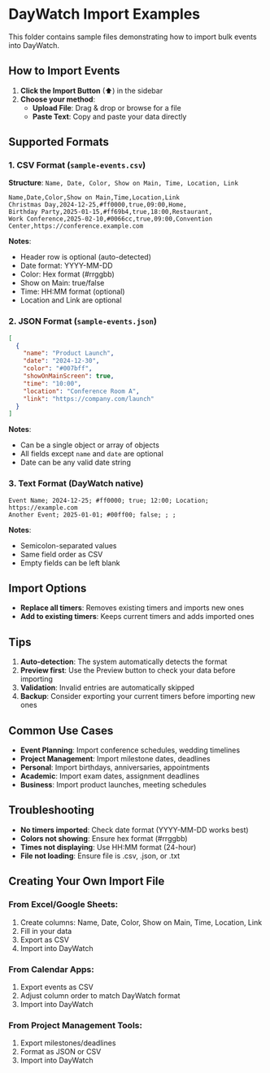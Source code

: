 # DayWatch Import Examples

This folder contains sample files demonstrating how to import bulk events into DayWatch.

## How to Import Events

1. **Click the Import Button** (⬆) in the sidebar
2. **Choose your method**:
   - **Upload File**: Drag & drop or browse for a file
   - **Paste Text**: Copy and paste your data directly

## Supported Formats

### 1. CSV Format (`sample-events.csv`)

**Structure**: `Name, Date, Color, Show on Main, Time, Location, Link`

```csv
Name,Date,Color,Show on Main,Time,Location,Link
Christmas Day,2024-12-25,#ff0000,true,09:00,Home,
Birthday Party,2025-01-15,#ff69b4,true,18:00,Restaurant,
Work Conference,2025-02-10,#0066cc,true,09:00,Convention Center,https://conference.example.com
```

**Notes**:
- Header row is optional (auto-detected)
- Date format: YYYY-MM-DD
- Color: Hex format (#rrggbb)
- Show on Main: true/false
- Time: HH:MM format (optional)
- Location and Link are optional

### 2. JSON Format (`sample-events.json`)

```json
[
  {
    "name": "Product Launch",
    "date": "2024-12-30",
    "color": "#007bff",
    "showOnMainScreen": true,
    "time": "10:00",
    "location": "Conference Room A",
    "link": "https://company.com/launch"
  }
]
```

**Notes**:
- Can be a single object or array of objects
- All fields except `name` and `date` are optional
- Date can be any valid date string

### 3. Text Format (DayWatch native)

```
Event Name; 2024-12-25; #ff0000; true; 12:00; Location; https://example.com
Another Event; 2025-01-01; #00ff00; false; ; ; 
```

**Notes**:
- Semicolon-separated values
- Same field order as CSV
- Empty fields can be left blank

## Import Options

- **Replace all timers**: Removes existing timers and imports new ones
- **Add to existing timers**: Keeps current timers and adds imported ones

## Tips

1. **Auto-detection**: The system automatically detects the format
2. **Preview first**: Use the Preview button to check your data before importing
3. **Validation**: Invalid entries are automatically skipped
4. **Backup**: Consider exporting your current timers before importing new ones

## Common Use Cases

- **Event Planning**: Import conference schedules, wedding timelines
- **Project Management**: Import milestone dates, deadlines
- **Personal**: Import birthdays, anniversaries, appointments
- **Academic**: Import exam dates, assignment deadlines
- **Business**: Import product launches, meeting schedules

## Troubleshooting

- **No timers imported**: Check date format (YYYY-MM-DD works best)
- **Colors not showing**: Ensure hex format (#rrggbb)
- **Times not displaying**: Use HH:MM format (24-hour)
- **File not loading**: Ensure file is .csv, .json, or .txt

## Creating Your Own Import File

### From Excel/Google Sheets:
1. Create columns: Name, Date, Color, Show on Main, Time, Location, Link
2. Fill in your data
3. Export as CSV
4. Import into DayWatch

### From Calendar Apps:
1. Export events as CSV
2. Adjust column order to match DayWatch format
3. Import into DayWatch

### From Project Management Tools:
1. Export milestones/deadlines
2. Format as JSON or CSV
3. Import into DayWatch
